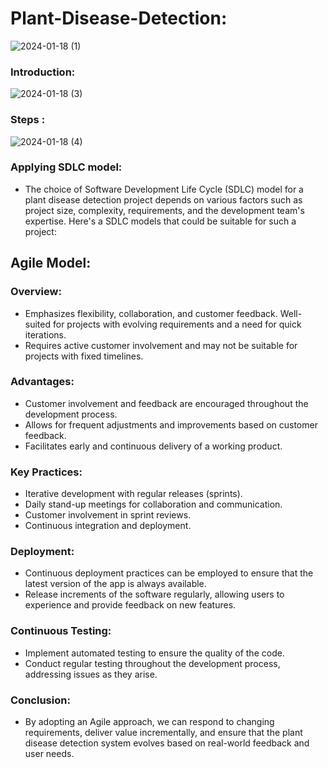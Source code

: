 # Plant-Disease-Detection:
![2024-01-18 (1)](https://github.com/bella-sadia/Plant-Disease-Detection/assets/157038248/03ebcfeb-d8dc-43ec-8896-586cc5771943)
### Introduction:
![2024-01-18 (3)](https://github.com/bella-sadia/Plant-Disease-Detection/assets/157038248/2355f4c2-d26d-4575-9bea-6c4da016ba3b)
### Steps :
![2024-01-18 (4)](https://github.com/bella-sadia/Plant-Disease-Detection/assets/157038248/822fadf2-54b4-4cb8-9f80-d7f52ac5346a)

### Applying SDLC model:
  - The choice of Software Development Life Cycle (SDLC) model for a plant disease detection project depends on various factors such as project size, complexity, requirements, and the development team's expertise. Here's a SDLC models that could be suitable for such a project:
## Agile Model:
### Overview:
  - Emphasizes flexibility, collaboration, and customer feedback. Well-suited for projects with evolving requirements and a need for quick iterations.
  - Requires active customer involvement and may not be suitable for projects with fixed timelines.
   

### Advantages:
  - Customer involvement and feedback are encouraged throughout the development process.
  - Allows for frequent adjustments and improvements based on customer feedback.
  - Facilitates early and continuous delivery of a working product.
    
### Key Practices:
  - Iterative development with regular releases (sprints).
  - Daily stand-up meetings for collaboration and communication.
  - Customer involvement in sprint reviews.
  - Continuous integration and deployment.
    
### Deployment:
  - Continuous deployment practices can be employed to ensure that the latest version of the app is always available.
  - Release increments of the software regularly, allowing users to experience and provide feedback on new features.
### Continuous Testing:

  - Implement automated testing to ensure the quality of the code.
  - Conduct regular testing throughout the development process, addressing issues as they arise.

### Conclusion:
  - By adopting an Agile approach, we can respond to changing requirements, deliver value incrementally, and ensure that the plant disease detection system evolves based on real-world feedback and user needs. 
      

      

      
